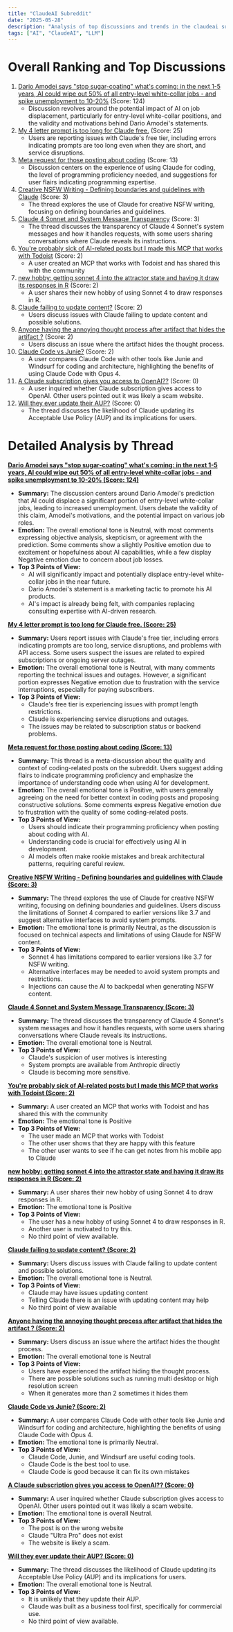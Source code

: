 ```yaml
---
title: "ClaudeAI Subreddit"
date: "2025-05-28"
description: "Analysis of top discussions and trends in the claudeai subreddit"
tags: ["AI", "ClaudeAI", "LLM"]
---
```


# Overall Ranking and Top Discussions
1.  [Dario Amodei says "stop sugar-coating" what's coming: in the next 1-5 years, AI could wipe out 50% of all entry-level white-collar jobs - and spike unemployment to 10-20%](https://i.redd.it/ex49znv9bk3f1.png) (Score: 124)
    *   Discussion revolves around the potential impact of AI on job displacement, particularly for entry-level white-collar positions, and the validity and motivations behind Dario Amodei's statements.
2.  [My 4 letter prompt is too long for Claude free.](https://i.redd.it/rpeyy3eevj3f1.png) (Score: 25)
    *   Users are reporting issues with Claude's free tier, including errors indicating prompts are too long even when they are short, and service disruptions.
3.  [Meta request for those posting about coding](https://www.reddit.com/r/ClaudeAI/comments/1kxh2gl/meta_request_for_those_posting_about_coding/) (Score: 13)
    *   Discussion centers on the experience of using Claude for coding, the level of programming proficiency needed, and suggestions for user flairs indicating programming expertise.
4.  [Creative NSFW Writing - Defining boundaries and guidelines with Claude](https://www.reddit.com/gallery/1kxhet7) (Score: 3)
    *   The thread explores the use of Claude for creative NSFW writing, focusing on defining boundaries and guidelines.
5.  [Claude 4 Sonnet and System Message Transparency](https://www.reddit.com/r/ClaudeAI/comments/1kxmbxz/claude_4_sonnet_and_system_message_transparency/) (Score: 3)
    *   The thread discusses the transparency of Claude 4 Sonnet's system messages and how it handles requests, with some users sharing conversations where Claude reveals its instructions.
6.  [You're probably sick of AI-related posts but I made this MCP that works with Todoist](https://www.reddit.com/r/todoist/comments/1kxprle/youre_probably_sick_of_airelated_posts_but_i_made/) (Score: 2)
    *   A user created an MCP that works with Todoist and has shared this with the community
7.  [new hobby: getting sonnet 4 into the attractor state and having it draw its responses in R](https://v.redd.it/ua04tjn84k3f1) (Score: 2)
    *   A user shares their new hobby of using Sonnet 4 to draw responses in R.
8.  [Claude failing to update content?](https://www.reddit.com/r/ClaudeAI/comments/1kxggov/claude_failing_to_update_content/) (Score: 2)
    *   Users discuss issues with Claude failing to update content and possible solutions.
9.  [Anyone having the annoying thought process after artifact that hides the artifact ?](https://www.reddit.com/r/ClaudeAI/comments/1kxhndo/anyone_having_the_annoying_thought_process_after/) (Score: 2)
    *   Users discuss an issue where the artifact hides the thought process.
10. [Claude Code vs Junie?](https://www.reddit.com/r/ClaudeAI/comments/1kxo3gv/claude_code_vs_junie/) (Score: 2)
    *   A user compares Claude Code with other tools like Junie and Windsurf for coding and architecture, highlighting the benefits of using Claude Code with Opus 4.
11. [A Claude subscription gives you access to OpenAI??](https://i.redd.it/61gzwk8jpj3f1.png) (Score: 0)
    *   A user inquired whether Claude subscription gives access to OpenAI. Other users pointed out it was likely a scam website.
12. [Will they ever update their AUP?](https://www.reddit.com/r/ClaudeAI/comments/1kxn73z/will_they_ever_update_their_aup/) (Score: 0)
    *   The thread discusses the likelihood of Claude updating its Acceptable Use Policy (AUP) and its implications for users.

# Detailed Analysis by Thread
**[Dario Amodei says "stop sugar-coating" what's coming: in the next 1-5 years, AI could wipe out 50% of all entry-level white-collar jobs - and spike unemployment to 10-20% (Score: 124)](https://i.redd.it/ex49znv9bk3f1.png)**
*  **Summary:** The discussion centers around Dario Amodei's prediction that AI could displace a significant portion of entry-level white-collar jobs, leading to increased unemployment. Users debate the validity of this claim, Amodei's motivations, and the potential impact on various job roles.
*  **Emotion:** The overall emotional tone is Neutral, with most comments expressing objective analysis, skepticism, or agreement with the prediction. Some comments show a slightly Positive emotion due to excitement or hopefulness about AI capabilities, while a few display Negative emotion due to concern about job losses.
*  **Top 3 Points of View:**
    *   AI will significantly impact and potentially displace entry-level white-collar jobs in the near future.
    *   Dario Amodei's statement is a marketing tactic to promote his AI products.
    *   AI's impact is already being felt, with companies replacing consulting expertise with AI-driven research.

**[My 4 letter prompt is too long for Claude free. (Score: 25)](https://i.redd.it/rpeyy3eevj3f1.png)**
*  **Summary:** Users report issues with Claude's free tier, including errors indicating prompts are too long, service disruptions, and problems with API access. Some users suspect the issues are related to expired subscriptions or ongoing server outages.
*  **Emotion:** The overall emotional tone is Neutral, with many comments reporting the technical issues and outages. However, a significant portion expresses Negative emotion due to frustration with the service interruptions, especially for paying subscribers.
*  **Top 3 Points of View:**
    *   Claude's free tier is experiencing issues with prompt length restrictions.
    *   Claude is experiencing service disruptions and outages.
    *   The issues may be related to subscription status or backend problems.

**[Meta request for those posting about coding (Score: 13)](https://www.reddit.com/r/ClaudeAI/comments/1kxh2gl/meta_request_for_those_posting_about_coding/)**
*  **Summary:** This thread is a meta-discussion about the quality and context of coding-related posts on the subreddit. Users suggest adding flairs to indicate programming proficiency and emphasize the importance of understanding code when using AI for development.
*  **Emotion:** The overall emotional tone is Positive, with users generally agreeing on the need for better context in coding posts and proposing constructive solutions. Some comments express Negative emotion due to frustration with the quality of some coding-related posts.
*  **Top 3 Points of View:**
    *   Users should indicate their programming proficiency when posting about coding with AI.
    *   Understanding code is crucial for effectively using AI in development.
    *   AI models often make rookie mistakes and break architectural patterns, requiring careful review.

**[Creative NSFW Writing - Defining boundaries and guidelines with Claude (Score: 3)](https://www.reddit.com/gallery/1kxhet7)**
*  **Summary:** The thread explores the use of Claude for creative NSFW writing, focusing on defining boundaries and guidelines. Users discuss the limitations of Sonnet 4 compared to earlier versions like 3.7 and suggest alternative interfaces to avoid system prompts.
*  **Emotion:** The emotional tone is primarily Neutral, as the discussion is focused on technical aspects and limitations of using Claude for NSFW content.
*  **Top 3 Points of View:**
    *   Sonnet 4 has limitations compared to earlier versions like 3.7 for NSFW writing.
    *   Alternative interfaces may be needed to avoid system prompts and restrictions.
    *   Injections can cause the AI to backpedal when generating NSFW content.

**[Claude 4 Sonnet and System Message Transparency (Score: 3)](https://www.reddit.com/r/ClaudeAI/comments/1kxmbxz/claude_4_sonnet_and_system_message_transparency/)**
*  **Summary:** The thread discusses the transparency of Claude 4 Sonnet's system messages and how it handles requests, with some users sharing conversations where Claude reveals its instructions.
*  **Emotion:** The overall emotional tone is Neutral.
*  **Top 3 Points of View:**
    *   Claude's suspicion of user motives is interesting
    *   System prompts are available from Anthropic directly
    *   Claude is becoming more sensitive.

**[You're probably sick of AI-related posts but I made this MCP that works with Todoist (Score: 2)](/r/todoist/comments/1kxprle/youre_probably_sick_of_airelated_posts_but_i_made/)**
*  **Summary:** A user created an MCP that works with Todoist and has shared this with the community
*  **Emotion:** The emotional tone is Positive
*  **Top 3 Points of View:**
    *   The user made an MCP that works with Todoist
    *   The other user shows that they are happy with this feature
    *   The other user wants to see if he can get notes from his mobile app to Claude

**[new hobby: getting sonnet 4 into the attractor state and having it draw its responses in R (Score: 2)](https://v.redd.it/ua04tjn84k3f1)**
*  **Summary:** A user shares their new hobby of using Sonnet 4 to draw responses in R.
*  **Emotion:** The emotional tone is Positive
*  **Top 3 Points of View:**
    *   The user has a new hobby of using Sonnet 4 to draw responses in R.
    *   Another user is motivated to try this.
    *   No third point of view available.

**[Claude failing to update content? (Score: 2)](https://www.reddit.com/r/ClaudeAI/comments/1kxggov/claude_failing_to_update_content/)**
*  **Summary:** Users discuss issues with Claude failing to update content and possible solutions.
*  **Emotion:** The overall emotional tone is Neutral.
*  **Top 3 Points of View:**
    *   Claude may have issues updating content
    *   Telling Claude there is an issue with updating content may help
    *   No third point of view available

**[Anyone having the annoying thought process after artifact that hides the artifact ? (Score: 2)](https://www.reddit.com/r/ClaudeAI/comments/1kxhndo/anyone_having_the_annoying_thought_process_after/)**
*  **Summary:** Users discuss an issue where the artifact hides the thought process.
*  **Emotion:** The overall emotional tone is Neutral
*  **Top 3 Points of View:**
    *   Users have experienced the artifact hiding the thought process.
    *   There are possible solutions such as running multi desktop or high resolution screen
    *   When it generates more than 2 sometimes it hides them

**[Claude Code vs Junie? (Score: 2)](https://www.reddit.com/r/ClaudeAI/comments/1kxo3gv/claude_code_vs_junie/)**
*  **Summary:** A user compares Claude Code with other tools like Junie and Windsurf for coding and architecture, highlighting the benefits of using Claude Code with Opus 4.
*  **Emotion:** The emotional tone is primarily Neutral.
*  **Top 3 Points of View:**
    *   Claude Code, Junie, and Windsurf are useful coding tools.
    *   Claude Code is the best tool to use.
    *   Claude Code is good because it can fix its own mistakes

**[A Claude subscription gives you access to OpenAI?? (Score: 0)](https://i.redd.it/61gzwk8jpj3f1.png)**
*  **Summary:** A user inquired whether Claude subscription gives access to OpenAI. Other users pointed out it was likely a scam website.
*  **Emotion:** The emotional tone is overall Neutral.
*  **Top 3 Points of View:**
    *   The post is on the wrong website
    *   Claude "Ultra Pro" does not exist
    *   The website is likely a scam.

**[Will they ever update their AUP? (Score: 0)](https://www.reddit.com/r/ClaudeAI/comments/1kxn73z/will_they_ever_update_their_aup/)**
*  **Summary:** The thread discusses the likelihood of Claude updating its Acceptable Use Policy (AUP) and its implications for users.
*  **Emotion:** The overall emotional tone is Neutral.
*  **Top 3 Points of View:**
    *   It is unlikely that they update their AUP.
    *   Claude was built as a business tool first, specifically for commercial use.
    *   No third point of view available.
